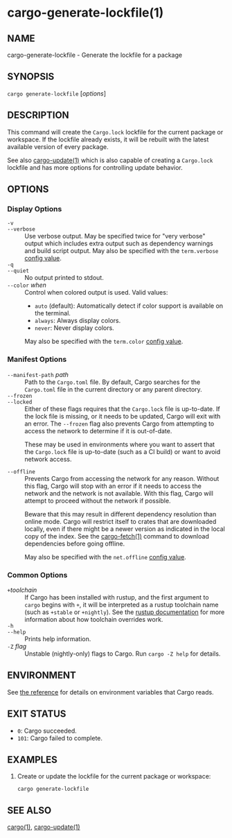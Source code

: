 # cargo-generate-lockfile(1)

## NAME

cargo-generate-lockfile - Generate the lockfile for a package

## SYNOPSIS

`cargo generate-lockfile` [_options_]

## DESCRIPTION

This command will create the `Cargo.lock` lockfile for the current package or
workspace. If the lockfile already exists, it will be rebuilt with the latest
available version of every package.

See also [cargo-update(1)](cargo-update.md) which is also capable of creating a `Cargo.lock`
lockfile and has more options for controlling update behavior.

## OPTIONS

### Display Options

<dl>
<dt class="option-term" id="option-cargo-generate-lockfile--v"><a class="option-anchor" href="#option-cargo-generate-lockfile--v"></a><code>-v</code></dt>
<dt class="option-term" id="option-cargo-generate-lockfile---verbose"><a class="option-anchor" href="#option-cargo-generate-lockfile---verbose"></a><code>--verbose</code></dt>
<dd class="option-desc">Use verbose output. May be specified twice for &quot;very verbose&quot; output which
includes extra output such as dependency warnings and build script output.
May also be specified with the <code>term.verbose</code>
<a href="https://doc.rust-lang.org/cargo/reference/config.html">config value</a>.</dd>


<dt class="option-term" id="option-cargo-generate-lockfile--q"><a class="option-anchor" href="#option-cargo-generate-lockfile--q"></a><code>-q</code></dt>
<dt class="option-term" id="option-cargo-generate-lockfile---quiet"><a class="option-anchor" href="#option-cargo-generate-lockfile---quiet"></a><code>--quiet</code></dt>
<dd class="option-desc">No output printed to stdout.</dd>


<dt class="option-term" id="option-cargo-generate-lockfile---color"><a class="option-anchor" href="#option-cargo-generate-lockfile---color"></a><code>--color</code> <em>when</em></dt>
<dd class="option-desc">Control when colored output is used. Valid values:</p>
<ul>
<li><code>auto</code> (default): Automatically detect if color support is available on the
terminal.</li>
<li><code>always</code>: Always display colors.</li>
<li><code>never</code>: Never display colors.</li>
</ul>
<p>May also be specified with the <code>term.color</code>
<a href="https://doc.rust-lang.org/cargo/reference/config.html">config value</a>.</dd>


</dl>

### Manifest Options

<dl>
<dt class="option-term" id="option-cargo-generate-lockfile---manifest-path"><a class="option-anchor" href="#option-cargo-generate-lockfile---manifest-path"></a><code>--manifest-path</code> <em>path</em></dt>
<dd class="option-desc">Path to the <code>Cargo.toml</code> file. By default, Cargo searches for the
<code>Cargo.toml</code> file in the current directory or any parent directory.</dd>



<dt class="option-term" id="option-cargo-generate-lockfile---frozen"><a class="option-anchor" href="#option-cargo-generate-lockfile---frozen"></a><code>--frozen</code></dt>
<dt class="option-term" id="option-cargo-generate-lockfile---locked"><a class="option-anchor" href="#option-cargo-generate-lockfile---locked"></a><code>--locked</code></dt>
<dd class="option-desc">Either of these flags requires that the <code>Cargo.lock</code> file is
up-to-date. If the lock file is missing, or it needs to be updated, Cargo will
exit with an error. The <code>--frozen</code> flag also prevents Cargo from
attempting to access the network to determine if it is out-of-date.</p>
<p>These may be used in environments where you want to assert that the
<code>Cargo.lock</code> file is up-to-date (such as a CI build) or want to avoid network
access.</dd>


<dt class="option-term" id="option-cargo-generate-lockfile---offline"><a class="option-anchor" href="#option-cargo-generate-lockfile---offline"></a><code>--offline</code></dt>
<dd class="option-desc">Prevents Cargo from accessing the network for any reason. Without this
flag, Cargo will stop with an error if it needs to access the network and
the network is not available. With this flag, Cargo will attempt to
proceed without the network if possible.</p>
<p>Beware that this may result in different dependency resolution than online
mode. Cargo will restrict itself to crates that are downloaded locally, even
if there might be a newer version as indicated in the local copy of the index.
See the <a href="https://doc.rust-lang.org/cargo/commands/cargo-fetch.md">cargo-fetch(1)</a> command to download dependencies before going
offline.</p>
<p>May also be specified with the <code>net.offline</code> <a href="https://doc.rust-lang.org/cargo/reference/config.html">config value</a>.</dd>


</dl>

### Common Options

<dl>

<dt class="option-term" id="option-cargo-generate-lockfile-+toolchain"><a class="option-anchor" href="#option-cargo-generate-lockfile-+toolchain"></a><code>+</code><em>toolchain</em></dt>
<dd class="option-desc">If Cargo has been installed with rustup, and the first argument to <code>cargo</code>
begins with <code>+</code>, it will be interpreted as a rustup toolchain name (such
as <code>+stable</code> or <code>+nightly</code>).
See the <a href="https://github.com/rust-lang/rustup/">rustup documentation</a>
for more information about how toolchain overrides work.</dd>


<dt class="option-term" id="option-cargo-generate-lockfile--h"><a class="option-anchor" href="#option-cargo-generate-lockfile--h"></a><code>-h</code></dt>
<dt class="option-term" id="option-cargo-generate-lockfile---help"><a class="option-anchor" href="#option-cargo-generate-lockfile---help"></a><code>--help</code></dt>
<dd class="option-desc">Prints help information.</dd>


<dt class="option-term" id="option-cargo-generate-lockfile--Z"><a class="option-anchor" href="#option-cargo-generate-lockfile--Z"></a><code>-Z</code> <em>flag</em></dt>
<dd class="option-desc">Unstable (nightly-only) flags to Cargo. Run <code>cargo -Z help</code> for details.</dd>


</dl>


## ENVIRONMENT

See [the reference](../reference/environment-variables.html) for
details on environment variables that Cargo reads.


## EXIT STATUS

* `0`: Cargo succeeded.
* `101`: Cargo failed to complete.


## EXAMPLES

1. Create or update the lockfile for the current package or workspace:

       cargo generate-lockfile

## SEE ALSO
[cargo(1)](cargo.md), [cargo-update(1)](cargo-update.md)
